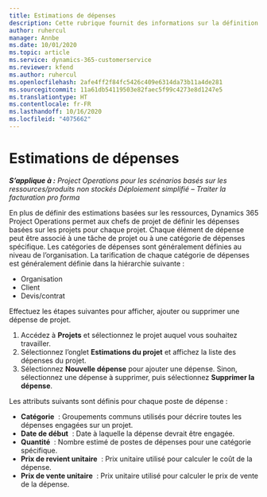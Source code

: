 ```yaml
---
title: Estimations de dépenses
description: Cette rubrique fournit des informations sur la définition ou l’estimation des dépenses liées au projet.
author: ruhercul
manager: Annbe
ms.date: 10/01/2020
ms.topic: article
ms.service: dynamics-365-customerservice
ms.reviewer: kfend
ms.author: ruhercul
ms.openlocfilehash: 2afe4ff2f84fc5426c409e6314da73b11a4de281
ms.sourcegitcommit: 11a61db54119503e82faec5f99c4273e8d1247e5
ms.translationtype: HT
ms.contentlocale: fr-FR
ms.lasthandoff: 10/16/2020
ms.locfileid: "4075662"
---
```

# <a name="expense-estimates"></a>Estimations de dépenses
_**S’applique à :** Project Operations pour les scénarios basés sur les ressources/produits non stockés Déploiement simplifié – Traiter la facturation pro forma_

En plus de définir des estimations basées sur les ressources, Dynamics 365 Project Operations permet aux chefs de projet de définir les dépenses basées sur les projets pour chaque projet. Chaque élément de dépense peut être associé à une tâche de projet ou à une catégorie de dépenses spécifique. Les catégories de dépenses sont généralement définies au niveau de l’organisation. La tarification de chaque catégorie de dépenses est généralement définie dans la hiérarchie suivante :

- Organisation
- Client
- Devis/contrat

Effectuez les étapes suivantes pour afficher, ajouter ou supprimer une dépense de projet.

1. Accédez à **Projets** et sélectionnez le projet auquel vous souhaitez travailler.
2. Sélectionnez l’onglet **Estimations du projet** et affichez la liste des dépenses du projet.
3. Sélectionnez **Nouvelle dépense** pour ajouter une dépense. Sinon, sélectionnez une dépense à supprimer, puis sélectionnez **Supprimer la dépense**.

Les attributs suivants sont définis pour chaque poste de dépense :

- **Catégorie**  : Groupements communs utilisés pour décrire toutes les dépenses engagées sur un projet.
- **Date de début**  : Date à laquelle la dépense devrait être engagée.
- **Quantité**  : Nombre estimé de postes de dépenses pour une catégorie spécifique.
- **Prix de revient unitaire**  : Prix unitaire utilisé pour calculer le coût de la dépense.
- **Prix de vente unitaire**  : Prix unitaire utilisé pour calculer le prix de vente de la dépense.

